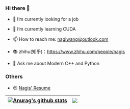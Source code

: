 ### Hi there 👋

<!--
**NagiWang/NagiWang** is a ✨ _special_ ✨ repository because its `README.md` (this file) appears on your GitHub profile.

Here are some ideas to get you started:

- 🔭 I’m currently working on ...
- 🌱 I’m currently learning ...
- 👯 I’m looking to collaborate on ...
- 🤔 I’m looking for help with ...
- 💬 Ask me about ...
- 📫 How to reach me: ...
- 😄 Pronouns: ...
- ⚡ Fun fact: ...
-->

- 🔭 I’m currently looking for a job
- 🌱 I’m currently learning CUDA
- 📫 How to reach me: [nagiwang@outlook.com](nagiwang@outlook.com)
- 📚 zhihu(知乎)：https://www.zhihu.com/people/nagis

- 💬 Ask me about Modern C++ and Python

### Others
- 😉 [Nagis' Resume](https://visiky.github.io/resume?user={NagiWang}&branch={main})

| <a href="https://github.com/anuraghazra/github-readme-stats"><img align="center" src="https://github-readme-stats.vercel.app/api?username=NagiWang&show_icons=true&theme=tokyonight&hide_border=true" alt="Anurag's github stats" /></a> | <a href="https://github.com/anuraghazra/github-readme-stats"><img align="center" src="https://github-readme-stats.vercel.app/api/top-langs/?username=NagiWang&layout=compact&hide=jupyter%20notebook&theme=tokyonight&hide_border=true" /></a> |
| ------------- | ------------- |
